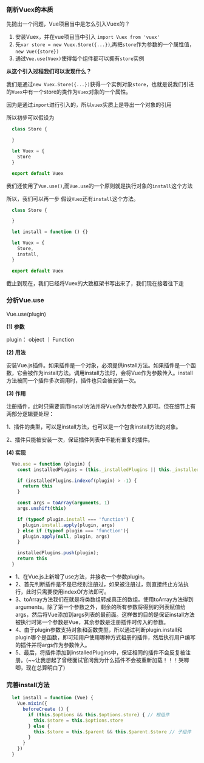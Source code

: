 ### 剖析Vuex的本质

先抛出一个问题，Vue项目当中是怎么引入Vuex的？

1. 安装Vuex，并在vue项目当中引入 `import Vuex from 'vuex'`
2. 先`var store = new Vuex.Store({...})`,再把`store`作为参数的一个属性值，`new Vue({store})`
3. 通过`Vue.use(Vuex)`使得每个组件都可以拥有`store`实例

**从这个引入过程我们可以发现什么？**

我们是通过`new Vuex.Store({...})`获得一个实例对象`store`，也就是说我们引进的`Vuex`中有一个store的类作为`Vuex`对象的一个属性。

因为是通过`import`进行引入的，所以`vuex`实质上是导出一个对象的引用

所以初步可以假设为

```js
  class Store {

  }

  let Vuex = {
    Store
  }

  export default Vuex
```

我们还使用了`Vue.use()`,而`Vue.use`的一个原则就是执行对象的`install`这个方法

所以，我们可以再一步 假设`Vuex`还有`install`这个方法。

```js
  class Store {

  }

  let install = function () {}

  let Vuex = {
    Store,
    install,
  }

  export default Vuex
```

截止到现在，我们已经将Vuex的大致框架书写出来了，我们现在接着往下走

### 分析Vue.use

Vue.use(plugin)

**(1) 参数**

plugin： object ｜ Function

**(2) 用法**

安装Vue.js插件。如果插件是一个对象，必须提供install方法。如果插件是一个函数，它会被作为install方法。调用install方法时，会将Vue作为参数传入。install方法被同一个插件多次调用时，插件也只会被安装一次。

**(3) 作用**

注册插件，此时只需要调用install方法并将Vue作为参数传入即可。但在细节上有两部分逻辑要处理：

1、插件的类型，可以是install方法，也可以是一个包含install方法的对象。

2、插件只能被安装一次，保证插件列表中不能有重复的插件。

**(4) 实现**

```js
  Vue.use = function (plugin) {
    const installedPlugins = (this._installedPlugins || this._installedPlugins = [])

    if (installedPlugins.indexof(plugin) > -1) {
      return this
    }

    const args = toArray(arguments, 1)
    args.unshift(this)

    if (typeof plugin.install === 'function') {
      plugin.install.apply(plugin, args)
    } else if (typeof plugin === 'function'){
      plugin.apply(null, plugin, args)
    }

    installedPlugins.push(plugin);
    return this
  }
```
+ 1、在Vue.js上新增了use方法，并接收一个参数plugin。
+ 2、首先判断插件是不是已经别注册过，如果被注册过，则直接终止方法执行，此时只需要使用indexOf方法即可。
+ 3、toArray方法我们在就是将类数组转成真正的数组。使用toArray方法得到arguments。除了第一个参数之外，剩余的所有参数将得到的列表赋值给args，然后将Vue添加到args列表的最前面。这样做的目的是保证install方法被执行时第一个参数是Vue，其余参数是注册插件时传入的参数。
+ 4、由于plugin参数支持对象和函数类型，所以通过判断plugin.install和plugin哪个是函数，即可知用户使用哪种方式祖册的插件，然后执行用户编写的插件并将args作为参数传入。
+ 5、最后，将插件添加到installedPlugins中，保证相同的插件不会反复被注册。(~~让我想起了曾经面试官问我为什么插件不会被重新加载！！！哭唧唧，现在总算明白了)

### 完善install方法



```js
  let install = function (Vue) {
    Vue.mixin({
      beforeCreate () {
        if (this.$options && this.$options.store) { // 根组件
          this.$store = this.$options.store
        } else {
          this.$store = this.$parent && this.$parent.$store // 子组件
        }
      }
    })
  }
```

